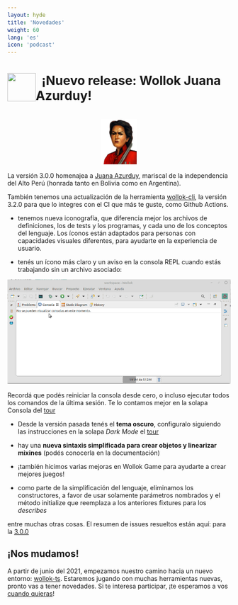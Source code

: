 ```yaml
---
layout: hyde
title: 'Novedades'
weight: 60
lang: 'es'
icon: 'podcast'
---
```


<div class="container">
<img src="/images/news.png" height="64" width="64" align="left"/>
<h1>&nbsp;&nbsp;¡Nuevo release: Wollok Juana Azurduy!</h1>
<br>
</div>


<div class="container" style="text-align: center; margin-bottom: 1em;">
    <img src="/images/news/juana_azurduy.png" width="16%" height="auto"/>
</div>


La versión 3.0.0 homenajea a [Juana Azurduy](https://es.wikipedia.org/wiki/Juana_Azurduy), mariscal de la independencia del Alto Perú (honrada tanto en Bolivia como en Argentina).

También tenemos una actualización de la herramienta [wollok-cli](https://github.com/uqbar-project/wollok-cli), la versión 3.2.0 para que lo integres con el CI que más te guste, como Github Actions.

- tenemos nueva iconografía, que diferencia mejor los archivos de definiciones, los de tests y los programas, y cada uno de los conceptos del lenguaje. Los íconos están adaptados para personas con capacidades visuales diferentes, para ayudarte en la experiencia de usuario.

- tenés un ícono más claro y un aviso en la consola REPL cuando estás trabajando sin un archivo asociado:

![consola REPL sin archivo](/images/news/jazurduy_console.gif)

Recordá que podés reiniciar la consola desde cero, o incluso ejecutar todos los comandos de la última sesión. Te lo contamos mejor en la solapa Consola del [tour](../tour)

- Desde la versión pasada tenés el **tema oscuro**, configuralo siguiendo las instrucciones en la solapa _Dark Mode_ el [tour](../tour)

- hay una **nueva sintaxis simplificada para crear objetos y linearizar mixines** (podés conocerla en la documentación)

- ¡también hicimos varias mejoras en Wollok Game para ayudarte a crear mejores juegos!

- como parte de la simplificación del lenguaje, eliminamos los constructores, a favor de usar solamente parámetros nombrados y el método initialize que reemplaza a los anteriores fixtures para los _describes_

entre muchas otras cosas. El resumen de issues resueltos están aquí: para la [3.0.0](https://github.com/uqbar-project/wollok/releases/tag/v3.0.0)

<div class="container">
</div>

## ¡Nos mudamos!

A partir de junio del 2021, empezamos nuestro camino hacia un nuevo entorno: [wollok-ts](https://github.com/uqbar-project/wollok-ts). Estaremos jugando con muchas herramientas nuevas, pronto vas a tener novedades. Si te interesa participar, ¡te esperamos a vos [cuando quieras](../comunidad)!


